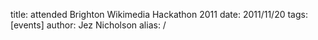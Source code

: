 title: attended Brighton Wikimedia Hackathon 2011
date: 2011/11/20
tags: [events]
author: Jez Nicholson
alias: /
